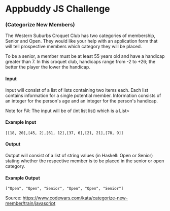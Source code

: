 # Appbuddy JS Challenge 

### (Categorize New Members)

The Western Suburbs Croquet Club has two categories of membership, Senior and Open. They would like your help with an application form that will tell prospective members which category they will be placed.  

To be a senior, a member must be at least 55 years old and have a handicap greater than 7. In this croquet club, handicaps range from -2 to +26; the better the player the lower the handicap.  

#### Input
Input will consist of a list of lists containing two items each. Each list contains information for a single potential member. Information consists of an integer for the person's age and an integer for the person's handicap.  

Note for F#: The input will be of (int list list) which is a List>  

#### Example Input
`[[18, 20],[45, 2],[61, 12],[37, 6],[21, 21],[78, 9]]`  

#### Output
Output will consist of a list of string values (in Haskell: Open or Senior) stating whether the respective member is to be placed in the senior or open category.  

#### Example Output
`["Open", "Open", "Senior", "Open", "Open", "Senior"]`  

Source: https://www.codewars.com/kata/categorize-new-member/train/javascript